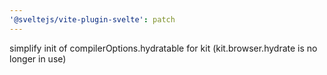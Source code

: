 ```yaml
---
'@sveltejs/vite-plugin-svelte': patch
---
```


simplify init of compilerOptions.hydratable for kit (kit.browser.hydrate is no longer in use)
